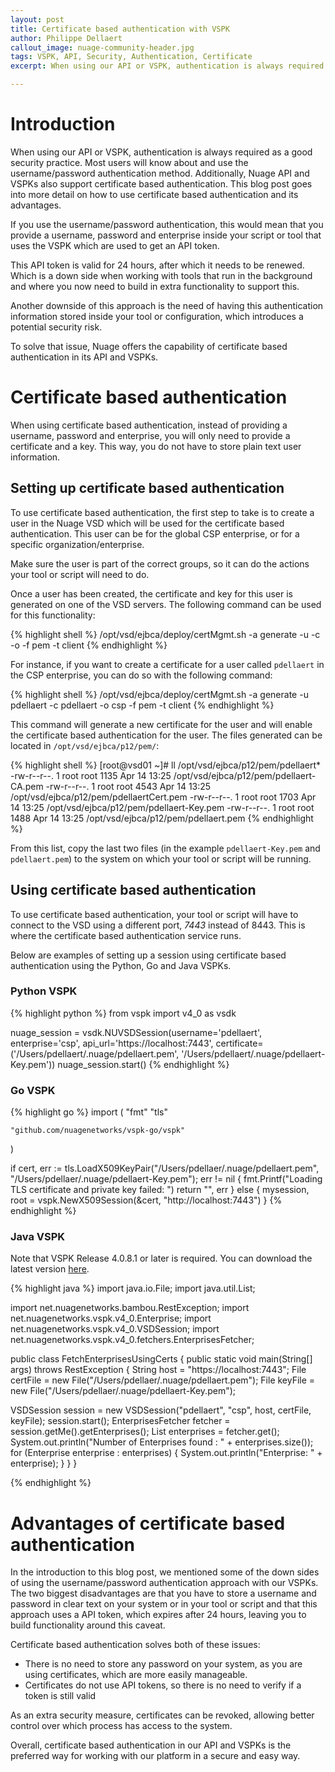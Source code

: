 ```yaml
---
layout: post
title: Certificate based authentication with VSPK
author: Philippe Dellaert
callout_image: nuage-community-header.jpg
tags: VSPK, API, Security, Authentication, Certificate
excerpt: When using our API or VSPK, authentication is always required as a good security practice. Most users will know about and use the username/password authentication method. Additionally, Nuage API and VSPKs also support certificate based authentication. This blog post goes into more detail on how to use certificate based authentication and its advantages.

---
```


# Introduction
When using our API or VSPK, authentication is always required as a good security practice. Most users will know about and use the username/password authentication method. Additionally, Nuage API and VSPKs also support certificate based authentication. This blog post goes into more detail on how to use certificate based authentication and its advantages.

If you use the username/password authentication, this would mean that you provide a username, password and enterprise inside your script or tool that uses the VSPK which are used to get an API token. 

This API token is valid for 24 hours, after which it needs to be renewed. Which is a down side when working with tools that run in the background and where you now need to build in extra functionality to support this. 

Another downside of this approach is the need of having this authentication information stored inside your tool or configuration, which introduces a potential security risk.

To solve that issue, Nuage offers the capability of certificate based authentication in its API and VSPKs. 

# Certificate based authentication
When using certificate based authentication, instead of providing a username, password and enterprise, you will only need to provide a certificate and a key. This way, you do not have to store plain text user information.

## Setting up certificate based authentication
To use certificate based authentication, the first step to take is to create a user in the Nuage VSD which will be used for the certificate based authentication. This user can be for the global CSP enterprise, or for a specific organization/enterprise.

Make sure the user is part of the correct groups, so it can do the actions your tool or script will need to do.

Once a user has been created, the certificate and key for this user is generated on one of the VSD servers. The following command can be used for this functionality:

{% highlight shell %}
/opt/vsd/ejbca/deploy/certMgmt.sh -a generate -u <VSD Username> -c <VSD Username> -o <VSD Enterprise> -f pem -t client
{% endhighlight %}

For instance, if you want to create a certificate for a user called `pdellaert` in the CSP enterprise, you can do so with the following command:

{% highlight shell %}
/opt/vsd/ejbca/deploy/certMgmt.sh -a generate -u pdellaert -c pdellaert -o csp -f pem -t client
{% endhighlight %}

This command will generate a new certificate for the user and will enable the certificate based authentication for the user. The files generated can be located in `/opt/vsd/ejbca/p12/pem/`:

{% highlight shell %}
[root@vsd01 ~]# ll /opt/vsd/ejbca/p12/pem/pdellaert*
-rw-r--r--. 1 root root 1135 Apr 14 13:25 /opt/vsd/ejbca/p12/pem/pdellaert-CA.pem
-rw-r--r--. 1 root root 4543 Apr 14 13:25 /opt/vsd/ejbca/p12/pem/pdellaertCert.pem
-rw-r--r--. 1 root root 1703 Apr 14 13:25 /opt/vsd/ejbca/p12/pem/pdellaert-Key.pem
-rw-r--r--. 1 root root 1488 Apr 14 13:25 /opt/vsd/ejbca/p12/pem/pdellaert.pem
{% endhighlight %}

From this list, copy the last two files (in the example `pdellaert-Key.pem` and `pdellaert.pem`) to the system on which your tool or script will be running. 

## Using certificate based authentication
To use certificate based authentication, your tool or script will have to connect to the VSD using a different port, *7443* instead of 8443. This is where the certificate based authentication service runs.

Below are examples of setting up a session using certificate based authentication using the Python, Go and Java VSPKs. 

### Python VSPK

{% highlight python %}
from vspk import v4_0 as vsdk

nuage_session = vsdk.NUVSDSession(username='pdellaert', enterprise='csp', api_url='https://localhost:7443', certificate=('/Users/pdellaert/.nuage/pdellaert.pem', '/Users/pdellaert/.nuage/pdellaert-Key.pem'))
nuage_session.start()
{% endhighlight %}

### Go VSPK

{% highlight go %}
import (
    "fmt"
    "tls"

    "github.com/nuagenetworks/vspk-go/vspk"
)

if cert, err := tls.LoadX509KeyPair("/Users/pdellaer/.nuage/pdellaert.pem", "/Users/pdellaer/.nuage/pdellaert-Key.pem"); err != nil {
    fmt.Printf("Loading TLS certificate and private key failed: ")
    return "", err
} else {
    mysession, root = vspk.NewX509Session(&cert, "http://localhost:7443")
}
{% endhighlight %}

### Java VSPK

Note that VSPK Release 4.0.8.1 or later is required.  You can download the latest version [here](https://github.com/nuagenetworks/vspk-java/releases/latest).

{% highlight java %}
import java.io.File;
import java.util.List;

import net.nuagenetworks.bambou.RestException;
import net.nuagenetworks.vspk.v4_0.Enterprise;
import net.nuagenetworks.vspk.v4_0.VSDSession;
import net.nuagenetworks.vspk.v4_0.fetchers.EnterprisesFetcher;

public class FetchEnterprisesUsingCerts {
  public static void main(String[] args) throws RestException {
   String host = "https://localhost:7443";
   File certFile = new File("/Users/pdellaer/.nuage/pdellaert.pem");
   File keyFile = new File("/Users/pdellaer/.nuage/pdellaert-Key.pem");

   VSDSession session = new VSDSession("pdellaert", "csp", host, certFile, keyFile);
   session.start();
   EnterprisesFetcher fetcher = session.getMe().getEnterprises();
   List<Enterprise> enterprises = fetcher.get();
   System.out.println("Number of Enterprises found : " + enterprises.size());
   for (Enterprise enterprise : enterprises) {
      System.out.println("Enterprise: " + enterprise);
   }
  }
}

{% endhighlight %}

# Advantages of certificate based authentication
In the introduction to this blog post, we mentioned some of the down sides of using the username/password authentication approach with our VSPKs. The two biggest disadvantages are that you have to store a username and password in clear text on your system or in your tool or script and that this approach uses a API token, which expires after 24 hours, leaving you to build functionality around this caveat.

Certificate based authentication solves both of these issues:
* There is no need to store any password on your system, as you are using certificates, which are more easily manageable. 
* Certificates do not use API tokens, so there is no need to verify if a token is still valid

As an extra security measure, certificates can be revoked, allowing better control over which process has access to the system.

Overall, certificate based authentication in our API and VSPKs is the preferred way for working with our platform in a secure and easy way.
